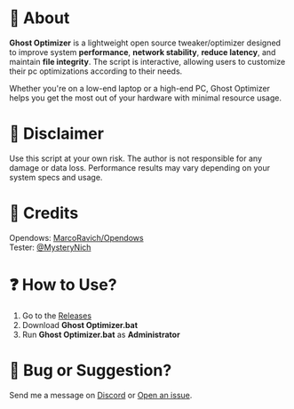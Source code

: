 # 💜 About

**Ghost Optimizer** is a lightweight open source tweaker/optimizer designed to improve system **performance**, **network stability**, **reduce latency**, and maintain **file integrity**. The script is interactive, allowing users to customize their pc optimizations according to their needs.

Whether you're on a low-end laptop or a high-end PC, Ghost Optimizer helps you get the most out of your hardware with minimal resource usage.


# 🚨 Disclaimer
Use this script at your own risk. The author is not responsible for any damage or data loss.
Performance results may vary depending on your system specs and usage.

# 🤝 Credits

Opendows: [MarcoRavich/Opendows](https://github.com/MarcoRavich/Opendows)  
Tester: [@MysteryNich](https://github.com/MysteryNich)  

# ❓ How to Use?

1. Go to the [Releases](https://github.com/louzkk/Ghost-Optimizer/releases)  
2. Download **Ghost Optimizer.bat**  
3. Run **Ghost Optimizer.bat** as **Administrator**  

# 💬 Bug or Suggestion?
Send me a message on [Discord](https://github.com/louzkk) or [Open an issue](https://github.com/louzkk/Ghost-Optimizer/issues).
